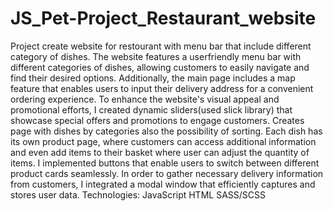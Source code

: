 # JS_Pet-Project_Restaurant_website
Project create website for restourant with menu bar
that include different category of dishes.
The website features a user­friendly menu bar with
different categories of dishes, allowing customers to
easily navigate and find their desired options. 
Additionally, the main page includes a map feature
that enables users to input their delivery address for a
convenient ordering experience. 
To enhance the website's visual appeal and
promotional efforts, I created dynamic sliders(used
slick library) that showcase special offers and
promotions to engage customers. 
Creates page with dishes by categories also the
possibility of sorting. Each dish has its own product
page, where customers can access additional
information and even add items to their basket where
user can adjust the quantity of items. 
I implemented buttons that enable users to switch
between different product cards seamlessly.
In order to gather necessary delivery information
from customers, I integrated a modal window that
efficiently captures and stores user data. 
Technologies:
JavaScript
HTML
SASS/SCSS

